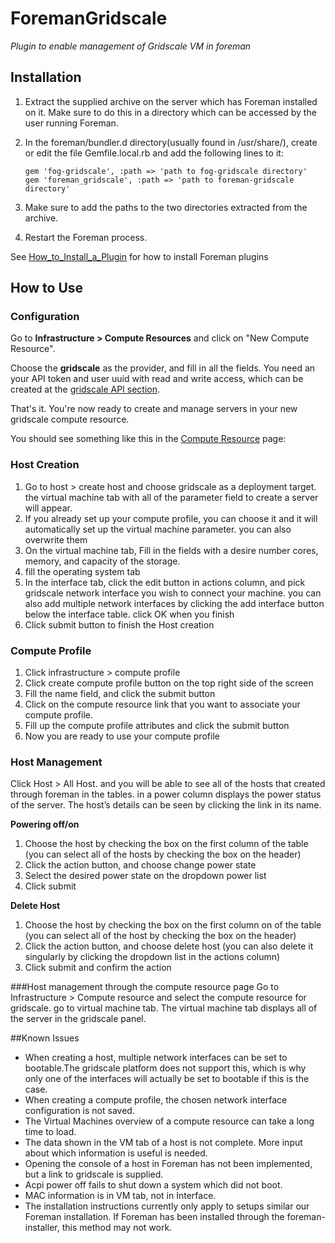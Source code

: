 # ForemanGridscale

*Plugin to enable management of Gridscale VM in foreman*

## Installation

1. Extract the supplied archive on the server which has Foreman installed on it. Make sure to do this in a directory which can be accessed by the user running Foreman.

2. In the foreman/bundler.d directory(usually found in /usr/share/), create or edit the file Gemfile.local.rb and add the following lines to it:

    ```
    gem 'fog-gridscale', :path => 'path to fog-gridscale directory'
    gem 'foreman_gridscale', :path => 'path to foreman-gridscale directory'
    ```

3. Make sure to add the paths to the two directories extracted from the archive.

4. Restart the Foreman process.

See [How_to_Install_a_Plugin](http://projects.theforeman.org/projects/foreman/wiki/How_to_Install_a_Plugin)
for how to install Foreman plugins


## How to Use
### Configuration

Go to **Infrastructure > Compute Resources** and click on "New Compute Resource".

Choose the **gridscale** as the provider, and fill in all the fields. You need an your API token and user uuid with read and write access, which can be created at the [gridscale API section](https://my.gridscale.io/APIs/). 

That's it. You're now ready to create and manage servers in your new gridscale  compute resource.

You should see something like this in the [Compute Resource](https://theforeman.org/manuals/1.19/index.html#5.2ComputeResources) page:

### Host Creation
1. Go to host > create host and choose gridscale as a deployment target. the virtual machine tab with all of the parameter field to create a server will appear.
2. If you already set up your compute profile, you can choose it and it will automatically set up the virtual machine parameter. you can also overwrite them
3. On the virtual machine tab, Fill in the fields with a desire number cores, memory, and capacity of the storage. 
4. fill the operating system tab 
5. In the interface tab, click the edit button in actions column, and pick gridscale network interface you wish to connect your machine. you can also add multiple network interfaces by clicking the add interface button below the interface table. click OK when you finish
6. Click submit button to finish the Host creation

### Compute Profile
1. Click infrastructure > compute profile 
2. Click create compute profile button on the top right side of the screen
3. Fill the name field, and click the submit button
4. Click on the compute resource link that you want to associate your compute profile.
5. Fill up the compute profile attributes and click the submit button
6. Now you are ready to use your compute profile

### Host Management
Click Host > All Host. and you will be able to see all of the hosts that created through foreman in the tables. in a power column displays the power status of the server. The host’s details can be seen by clicking the link in its name.
    
**Powering off/on**
1. Choose the host by checking the box on the first column of the table (you can select all of the hosts by checking the box on the header)
2. Click the action button, and choose change power state 
3. Select the desired power state on the dropdown power list
4. Click submit

**Delete Host**
1. Choose the host by checking the box on the first column on of the table (you can select all of the host by checking the box on the header)
2. Click the action button, and choose delete host (you can also delete it singularly by clicking the dropdown list in the actions column)
3. Click submit and confirm the action


###Host management through the compute resource page
Go to Infrastructure > Compute resource and select the compute resource for gridscale. go to virtual machine tab. The virtual machine tab displays all of the server in the gridscale panel.

##Known Issues
* When creating a host, multiple network interfaces can be set to bootable.The gridscale platform does not support this, which is why only one of the interfaces will actually be set to bootable if this is the case.
* When creating a compute profile, the chosen network interface configuration is not saved.
* The Virtual Machines overview of a compute resource can take a long time to load.
* The data shown in the VM tab of a host is not complete. More input about which information is useful is needed.
* Opening the console of a host in Foreman has not been implemented, but a link to gridscale is supplied.
* Acpi power off fails to shut down a system which did not boot.
* MAC information is in VM tab, not in Interface.
* The installation instructions currently only apply to setups similar our Foreman installation. If Foreman has been installed through the foreman-installer, this method may not work.

